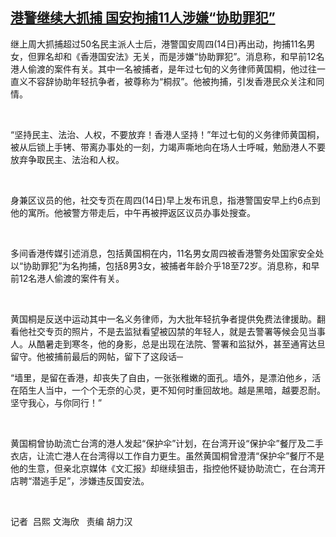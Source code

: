 <!--1610617228000-->
[港警继续大抓捕     国安拘捕11人涉嫌“协助罪犯”](https://www.rfa.org/mandarin/yataibaodao/gangtai/al-01142021044020.html)
------

<p>继上周大抓捕超过50名民主派人士后，港警国安周四(14日)再出动，拘捕11名男女，但罪名却和《香港国安法》无关，而是涉嫌“协助罪犯”。消息称，和早前12名港人偷渡的案件有关。其中一名被捕者，是年过七旬的义务律师黄国桐，他过往一直义不容辞协助年轻抗争者，被尊称为“桐叔”。他被拘捕，引发香港民众关注和同情。</p><p> </p><p>“坚持民主、法治、人权，不要放弃！香港人坚持！”年过七旬的义务律师黄国桐，被从后锁上手铐、带离办事处的一刻，力竭声嘶地向在场人士呼喊，勉励港人不要放弃争取民主、法治和人权。</p><p> </p><p>身兼区议员的他，社交专页在周四(14日)早上发布讯息，指港警国安早上约6点到他的寓所。他被警方带走后，中午再被押返区议员办事处搜查。</p><p> </p><p>多间香港传媒引述消息，包括黄国桐在内，11名男女周四被香港警务处国家安全处以“协助罪犯”为名拘捕，包括8男3女，被捕者年龄介乎18至72岁。消息称，和早前12名港人偷渡的案件有关。</p><p> </p><p>黄国桐是反送中运动其中一名义务律师，为大批年轻抗争者提供免费法律援助。翻看他社交专页的照片，不是去监狱看望被囚禁的年轻人，就是去警署等候会见当事人。从酷暑走到寒冬，他的身影，总是出现在法院、警署和监狱外，甚至通宵达旦留守。他被捕前最后的网帖，留下了这段话─</p><p>“墙里，是留在香港，却丧失了自由，一张张稚嫩的面孔。墙外，是漂泊他乡，活在陌生人当中，一个个无奈的心灵，更不知何时重回故地。越是黑暗，越要忍耐。坚守我心，与你同行！”</p><p> </p><p>黄国桐曾协助流亡台湾的港人发起“保护伞”计划，在台湾开设“保护伞”餐厅及二手衣店，让流亡港人在台湾得以工作自力更生。虽然黄国桐曾澄清“保护伞”餐厅不是他的生意，但亲北京媒体《文汇报》却继续狙击，指控他怀疑协助流亡，在台湾开店聘“潜逃手足”，涉嫌违反国安法。</p><p> </p><p>记者  吕熙 文海欣   责编 胡力汉</p><p> </p>
